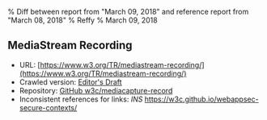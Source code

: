 % Diff between report from "March 09, 2018" and reference report from "March 08, 2018"
% Reffy
% March 09, 2018

## MediaStream Recording

- URL: [https://www.w3.org/TR/mediastream-recording/](https://www.w3.org/TR/mediastream-recording/)
- Crawled version: [Editor's Draft](https://w3c.github.io/mediacapture-record/)
- Repository: [GitHub w3c/mediacapture-record](https://github.com/w3c/mediacapture-record)
- Inconsistent references for links: *INS* https://w3c.github.io/webappsec-secure-contexts/


